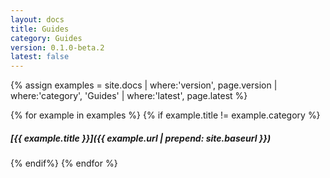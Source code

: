 ```yaml
---
layout: docs
title: Guides
category: Guides
version: 0.1.0-beta.2
latest: false
---
```


{% assign examples = site.docs | where:'version', page.version | where:'category', 'Guides' | where:'latest', page.latest %}

{% for example in examples %}
{% if example.title != example.category %}
##### [{{ example.title }}]({{ example.url | prepend: site.baseurl }})
{% endif%}
{% endfor %}